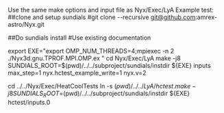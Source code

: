 Use the same make options and input file as Nyx/Exec/LyA
Example test:
##clone and setup sundials
#git clone --recursive git@github.com:amrex-astro/Nyx.git

##Do sundials install
#Use existing documentation

export EXE="export OMP_NUM_THREADS=4;mpiexec -n 2 ./Nyx3d.gnu.TPROF.MPI.OMP.ex "
cd Nyx/Exec/LyA
make -j8 SUNDIALS_ROOT=$(pwd)/../../subproject/sundials/instdir
${EXE} inputs max_step=1 nyx.hctest_example_write=1 nyx.v=2

cd ../../Nyx/Exec/HeatCoolTests
ln -s $(pwd)/../../LyA/hctest .
make -j8 SUNDIALS_ROOT=$(pwd)/../../subproject/sundials/instdir
${EXE} hctest/inputs.0